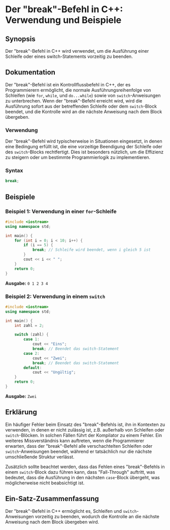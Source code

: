 <!--
Meta Description: # Der "break"-Befehl in C++: Verwendung und Beispiele ## Synopsis Der "break"-Befehl in C++ wird verwendet, um die Ausführung einer Schleife oder eine...
Meta Keywords: break, die, switch, der, befehl
-->

# Der "break"-Befehl in C++: Verwendung und Beispiele

## Synopsis
Der "break"-Befehl in C++ wird verwendet, um die Ausführung einer Schleife oder eines switch-Statements vorzeitig zu beenden.

## Dokumentation
Der "break"-Befehl ist ein Kontrollflussbefehl in C++, der es Programmierern ermöglicht, die normale Ausführungsreihenfolge von Schleifen (wie `for`, `while`, und `do...while`) sowie von `switch`-Anweisungen zu unterbrechen. Wenn der "break"-Befehl erreicht wird, wird die Ausführung sofort aus der betreffenden Schleife oder dem `switch`-Block beendet, und die Kontrolle wird an die nächste Anweisung nach dem Block übergeben.

### Verwendung
Der "break"-Befehl wird typischerweise in Situationen eingesetzt, in denen eine Bedingung erfüllt ist, die eine vorzeitige Beendigung der Schleife oder des `switch`-Blocks rechtfertigt. Dies ist besonders nützlich, um die Effizienz zu steigern oder um bestimmte Programmierlogik zu implementieren.

### Syntax
```cpp
break;
```

## Beispiele

### Beispiel 1: Verwendung in einer `for`-Schleife
```cpp
#include <iostream>
using namespace std;

int main() {
    for (int i = 0; i < 10; i++) {
        if (i == 5) {
            break; // Schleife wird beendet, wenn i gleich 5 ist
        }
        cout << i << " ";
    }
    return 0;
}
```
**Ausgabe:** `0 1 2 3 4 `

### Beispiel 2: Verwendung in einem `switch`
```cpp
#include <iostream>
using namespace std;

int main() {
    int zahl = 2;

    switch (zahl) {
        case 1:
            cout << "Eins";
            break; // Beendet das switch-Statement
        case 2:
            cout << "Zwei";
            break; // Beendet das switch-Statement
        default:
            cout << "Ungültig";
    }
    return 0;
}
```
**Ausgabe:** `Zwei`

## Erklärung
Ein häufiger Fehler beim Einsatz des "break"-Befehls ist, ihn in Kontexten zu verwenden, in denen er nicht zulässig ist, z.B. außerhalb von Schleifen oder `switch`-Blöcken. In solchen Fällen führt der Kompilator zu einem Fehler. Ein weiteres Missverständnis kann auftreten, wenn die Programmierer erwarten, dass der "break"-Befehl alle verschachtelten Schleifen oder `switch`-Anweisungen beendet, während er tatsächlich nur die nächste umschließende Struktur verlässt.

Zusätzlich sollte beachtet werden, dass das Fehlen eines "break"-Befehls in einem `switch`-Block dazu führen kann, dass "Fall-Through" auftritt, was bedeutet, dass die Ausführung in den nächsten `case`-Block übergeht, was möglicherweise nicht beabsichtigt ist.

## Ein-Satz-Zusammenfassung
Der "break"-Befehl in C++ ermöglicht es, Schleifen und `switch`-Anweisungen vorzeitig zu beenden, wodurch die Kontrolle an die nächste Anweisung nach dem Block übergeben wird.
